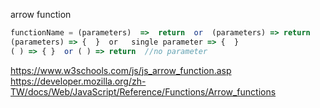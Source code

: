 arrow function
```js
functionName = (parameters)  =>  return  or  (parameters) => return
(parameters) => {  }  or   single parameter => {  }
( ) => { }  or ( ) => return  //no parameter
```


https://www.w3schools.com/js/js_arrow_function.asp \
https://developer.mozilla.org/zh-TW/docs/Web/JavaScript/Reference/Functions/Arrow_functions

